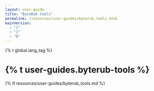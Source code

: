 ```yaml
---
layout: user-guide
title: "ByteRub tools"
permalink: /resources/user-guides/byterub_tools.html
mainVersion:
  - "1"
  - "1"
  - "0"
---
```

{% t global.lang_tag %}
<h1>{% t user-guides.byterub-tools %}</h1>
{% tf resources/user-guides/byterub_tools.md %}
